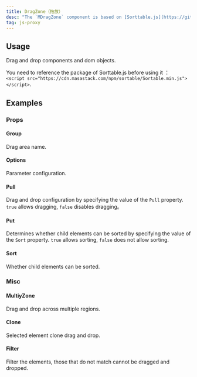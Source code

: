 ```yaml
---
title: DragZone（拖放）
desc: "The `MDragZone` component is based on [Sorttable.js](https://github.com/SortableJS/Sortable) to implement drag and drop functionality"
tag: js-proxy
---
```


## Usage

Drag and drop components and dom objects.

<drag-zone-usage></drag-zone-usage>

<!--alert:info-->
You need to reference the package of Sorttable.js before using it ：
<br />
`<script src="https://cdn.masastack.com/npm/sortable/Sortable.min.js"></script>`.
<!--/alert:info-->

## Examples

### Props

#### Group

Drag area name.

<masa-example file="Examples.drag_zone.Group"></masa-example>

#### Options

Parameter configuration.

<masa-example file="Examples.drag_zone.Options"></masa-example>

#### Pull

Drag and drop configuration by specifying the value of the `Pull` property. `true` allows dragging, `false` disables dragging。

<masa-example file="Examples.drag_zone.Pull"></masa-example>

#### Put

Determines whether child elements can be sorted by specifying the value of the `Sort` property. `true` allows sorting, `false` does not allow sorting.

<masa-example file="Examples.drag_zone.Put"></masa-example>

#### Sort

Whether child elements can be sorted.

<masa-example file="Examples.drag_zone.Sort"></masa-example>

### Misc

#### MultiyZone

Drag and drop across multiple regions.

<masa-example file="Examples.drag_zone.MultiyZone"></masa-example>

#### Clone

Selected element clone drag and drop.

<masa-example file="Examples.drag_zone.Clone"></masa-example>

#### Filter

Filter the elements, those that do not match cannot be dragged and dropped.

<masa-example file="Examples.drag_zone.Filter"></masa-example>

